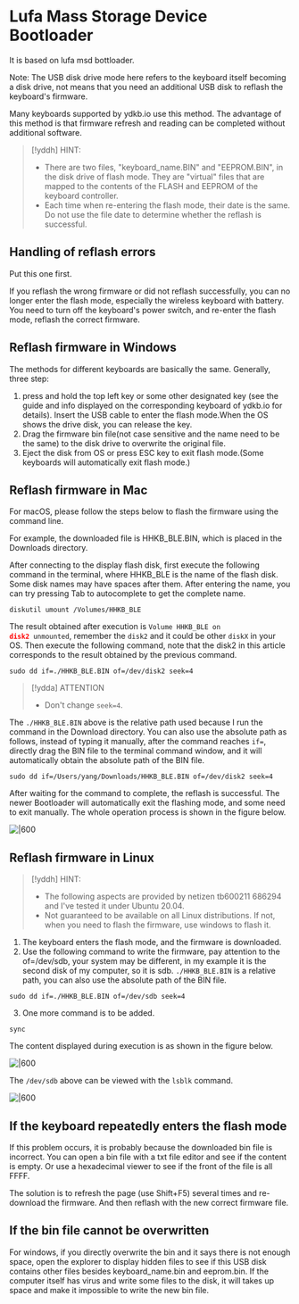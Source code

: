 # Lufa Mass Storage Device Bootloader

It is based on lufa msd bottloader. 

Note: The USB disk drive mode here refers to the keyboard itself becoming a disk drive, not means that you need an additional USB disk to reflash the keyboard's firmware.

Many keyboards supported by ydkb.io use this method. The advantage of this method is that firmware refresh and reading can be completed without additional software.

> [!yddh] HINT:
> - There are two files, "keyboard_name.BIN" and "EEPROM.BIN", in the disk drive of flash mode. They are "virtual" files that are mapped to the contents of the FLASH and EEPROM of the keyboard controller.
> - Each time when re-entering the flash mode, their date is the same. Do not use the file date to determine whether the reflash is successful.


## Handling of reflash errors

Put this one first. 

If you reflash the wrong firmware or did not reflash successfully, you can no longer enter the flash mode, especially the wireless keyboard with battery. You need to turn off the keyboard's power switch, and re-enter the flash mode, reflash the correct firmware.


## Reflash firmware in Windows

The methods for different keyboards are basically the same. Generally, three step:

  1. press and hold the top left key or some other designated key (see the guide and info displayed on the corresponding keyboard of ydkb.io for details). Insert the USB cable to enter the flash mode.When the OS shows the drive disk, you can release the key. 
  2. Drag the firmware bin file(not case sensitive and the name need to be the same) to the disk drive to overwrite the original file.
  3. Eject the disk from OS or press ESC key to exit flash mode.(Some keyboards will automatically exit flash mode.)


## Reflash firmware in Mac

For macOS, please follow the steps below to flash the firmware using the command line.

For example, the downloaded file is HHKB_BLE.BIN, which is placed in the Downloads directory.

After connecting to the display flash disk, first execute the following command in the terminal, where HHKB_BLE is the name of the flash disk. Some disk names may have spaces after them. After entering the name, you can try pressing Tab to autocomplete to get the complete name.

```macOS
diskutil umount /Volumes/HHKB_BLE
```

The result obtained after execution is <code>Volume HHKB_BLE on <span style='color:red'><b>disk2</b></span> unmounted</code>, remember the `disk2` and it could be other `diskX` in your OS. Then execute the following command, note that the disk2 in this article corresponds to the result obtained by the previous command.
```macOS
sudo dd if=./HHKB_BLE.BIN of=/dev/disk2 seek=4
```

> [!ydda] ATTENTION
> - Don't change `seek=4`.

The `./HHKB_BLE.BIN` above is the relative path used because I run the command in the Download directory. You can also use the absolute path as follows, instead of typing it manually, after the command reaches `if=`, directly drag the BIN file to the terminal command window, and it will automatically obtain the absolute path of the BIN file.

```macOS
sudo dd if=/Users/yang/Downloads/HHKB_BLE.BIN of=/dev/disk2 seek=4
```

After waiting for the command to complete, the reflash is successful. The newer Bootloader will automatically exit the flashing mode, and some need to exit manually. The whole operation process is shown in the figure below.

![|600](assets/msd-bootloader-mac13-01.jpg)


## Reflash firmware in Linux

> [!yddh] HINT:
> - The following aspects are provided by netizen tb600211 686294 and I've tested it under Ubuntu 20.04.
> - Not guaranteed to be available on all Linux distributions. If not, when you need to flash the firmware, use windows to flash it.

1. The keyboard enters the flash mode, and the firmware is downloaded.
2. Use the following command to write the firmware, pay attention to the of=/dev/sdb, your system may be different, in my example it is the second disk of my computer, so it is sdb. `./HHKB_BLE.BIN` is a relative path, you can also use the absolute path of the BIN file.<br>
```linux
sudo dd if=./HHKB_BLE.BIN of=/dev/sdb seek=4
```
3. One more command is to be added.
```linux
sync
````


The content displayed during execution is as shown in the figure below.

![|600](assets/msd-bootloader-linux01.png)

The `/dev/sdb` above can be viewed with the `lsblk` command.

![|600](assets/msd-bootloader-linux02.jpg)


## If the keyboard repeatedly enters the flash mode

If this problem occurs, it is probably because the downloaded bin file is incorrect. You can open a bin file with a txt file editor and see if the content is empty. Or use a hexadecimal viewer to see if the front of the file is all FFFF.

The solution is to refresh the page (use Shift+F5) several times and re-download the firmware. And then reflash with the new correct firmware file.


## If the bin file cannot be overwritten

For windows, if you directly overwrite the bin and it says there is not enough space, open the explorer to display hidden files to see if this USB disk contains other files besides keyboard_name.bin and eeprom.bin. If the computer itself has virus and write some files to the disk, it will takes up space and make it impossible to write the new bin file.


